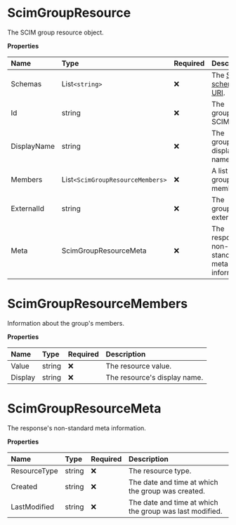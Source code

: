 # ScimGroupResource

The SCIM group resource object.

**Properties**

| Name        | Type                             | Required | Description                                                              |
| :---------- | :------------------------------- | :------- | :----------------------------------------------------------------------- |
| Schemas     | List`<string>`                   | ❌       | The [SCIM schema URI](https://www.iana.org/assignments/scim/scim.xhtml). |
| Id          | string                           | ❌       | The group's SCIM ID.                                                     |
| DisplayName | string                           | ❌       | The group's display name.                                                |
| Members     | List`<ScimGroupResourceMembers>` | ❌       | A list of the group's members.                                           |
| ExternalId  | string                           | ❌       | The group's external ID.                                                 |
| Meta        | ScimGroupResourceMeta            | ❌       | The response's non-standard meta information.                            |

# ScimGroupResourceMembers

Information about the group's members.

**Properties**

| Name    | Type   | Required | Description                  |
| :------ | :----- | :------- | :--------------------------- |
| Value   | string | ❌       | The resource value.          |
| Display | string | ❌       | The resource's display name. |

# ScimGroupResourceMeta

The response's non-standard meta information.

**Properties**

| Name         | Type   | Required | Description                                             |
| :----------- | :----- | :------- | :------------------------------------------------------ |
| ResourceType | string | ❌       | The resource type.                                      |
| Created      | string | ❌       | The date and time at which the group was created.       |
| LastModified | string | ❌       | The date and time at which the group was last modified. |

<!-- This file was generated by liblab | https://liblab.com/ -->
